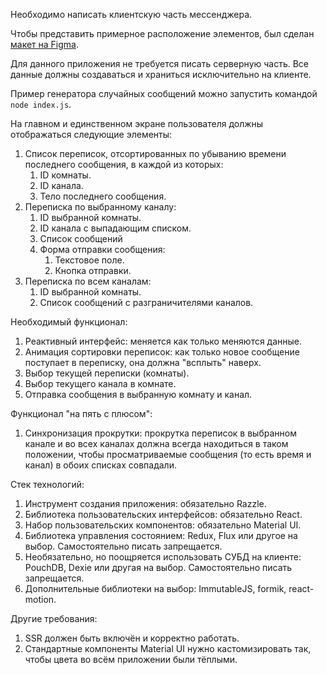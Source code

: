 Необходимо написать клиентскую часть мессенджера.

Чтобы представить примерное расположение элементов, был сделан [макет на Figma](https://www.figma.com/file/0rgbAhUUCNHBY0ZTY4Jy1c/Multichannel-Messenger?node-id=0%3A1). 

Для данного приложения не требуется писать серверную часть.
Все данные должны создаваться и храниться исключительно на клиенте.

Пример генератора случайных сообщений можно запустить командой `node index.js`.

На главном и единственном экране пользователя должны отображаться следующие элементы:
1. Список переписок, отсортированных по убыванию времени последнего сообщения, в каждой из которых:
    1. ID комнаты.
    2. ID канала.
    3. Тело последнего сообщения.
2. Переписка по выбранному каналу:
    1. ID выбранной комнаты.
    2. ID канала с выпадающим списком.
    3. Список сообщений
    4. Форма отправки сообщения:
        1. Текстовое поле.
        2. Кнопка отправки.
3. Переписка по всем каналам:
    1. ID выбранной комнаты.
    2. Список сообщений с разграничителями каналов.

Необходимый функционал:
1. Реактивный интерфейс: меняется как только меняются данные.
2. Анимация сортировки переписок: как только новое сообщение поступает в переписку, она должна "всплыть" наверх.
3. Выбор текущей переписки (комнаты).
4. Выбор текущего канала в комнате.
5. Отправка сообщения в выбранную комнату и канал.

Функционал "на пять с плюсом":
1. Синхронизация прокрутки: прокрутка переписок в выбранном канале и во всех каналах должна всегда находиться в таком положении, чтобы просматриваемые сообщения (то есть время и канал) в обоих списках совпадали.

Стек технологий:
1. Инструмент создания приложения: обязательно Razzle.
2. Библиотека пользовательских интерфейсов: обязательно React.
3. Набор пользовательских компонентов: обязательно Material UI.
3. Библиотека управления состоянием: Redux, Flux или другое на выбор. Самостоятельно писать запрещается.
4. Необязательно, но поощряется использовать СУБД на клиенте: PouchDB, Dexie или другая на выбор. Самостоятельно писать запрещается.
0. Дополнительные библиотеки на выбор: ImmutableJS, formik, react-motion.

Другие требования:
1. SSR должен быть включён и корректно работать.
2. Стандартные компоненты Material UI нужно кастомизировать так, чтобы цвета во всём приложении были тёплыми.
